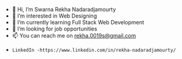 - 👋 Hi, I’m Swarna Rekha Nadaradjamourty
- 👀 I’m interested in Web Designing
- 🌱 I’m currently learning Full Stack Web Development
- 💞️ I’m looking for job opportunities
- 📫 You can reach me on rekha.0019s@gmail.com
-     LinkedIn -https://www.linkedin.com/in/rekha-nadaradjamourty/
